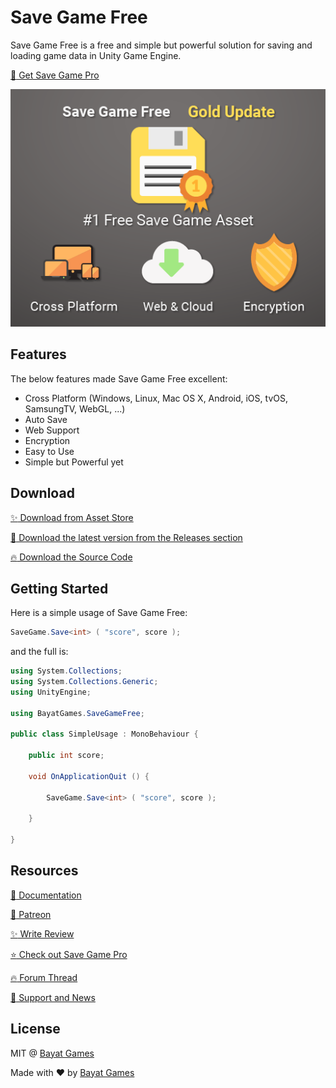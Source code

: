 # Save Game Free

Save Game Free is a free and simple but powerful solution for saving and loading game data in Unity Game Engine.

[:rocket: Get Save Game Pro](https://github.com/BayatGames/SaveGamePro/)

<p align="center">
	<img src="https://raw.githubusercontent.com/BayatGames/SaveGameFree/master/Assets/BayatGames/SaveGameFree/PressKit/Unity%20Package%20Key%20Images%20-%20Large-01.png" alt="Save Game Free Logo" />
</p>

## Features

The below features made Save Game Free excellent:

- Cross Platform (Windows, Linux, Mac OS X, Android, iOS, tvOS, SamsungTV, WebGL, ...)
- Auto Save
- Web Support
- Encryption
- Easy to Use
- Simple but Powerful yet

## Download

[:sparkles: Download from Asset Store](https://www.assetstore.unity3d.com/#!/content/81519?aid=1101l3ncK)

[:rocket: Download the latest version from the Releases section](https://github.com/BayatGames/SaveGameFree/releases/latest)

[:fire: Download the Source Code](https://github.com/BayatGames/SaveGameFree/archive/master.zip)

## Getting Started

Here is a simple usage of Save Game Free:

```csharp
SaveGame.Save<int> ( "score", score );
```

and the full is:

```csharp
using System.Collections;
using System.Collections.Generic;
using UnityEngine;

using BayatGames.SaveGameFree;

public class SimpleUsage : MonoBehaviour {

	public int score;

	void OnApplicationQuit () {

		SaveGame.Save<int> ( "score", score );

	}

}
```

## Resources

[:book: Documentation](https://bayatgames.com/docs/save-game-free/)

[:rocket: Patreon](https://www.patreon.com/BayatGames)

[:sparkles: Write Review](https://www.assetstore.unity3d.com/#!/content/81519)

[:star: Check out Save Game Pro](https://github.com/BayatGames/SaveGamePro/)

[:fire: Forum Thread](https://forum.unity3d.com/threads/released-empireassets-save-game-free.457658/)

[:newspaper: Support and News](https://github.com/BayatGames/Support)

## License

MIT @ [Bayat Games](https://github.com/BayatGames)

Made with :heart: by [Bayat Games](https://github.com/BayatGames)
